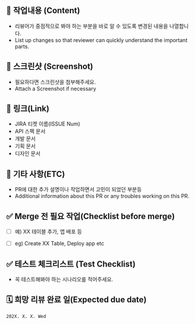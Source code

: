 ## 📃 작업내용 (Content)

* 리뷰어가 중점적으로 봐야 하는 부분을 바로 알 수 있도록 변경된 내용을 나열합니다.
* List up changes so that reviewer can quickly understand the important parts.



## 📸 스크린샷 (Screenshot)

* 필요하다면 스크린샷을 첨부해주세요.
* Attach a Screenshot if necessary



## 🔗 링크(Link)

* JIRA 티켓 이름(ISSUE Num)
* API 스펙 문서
* 개발 문서
* 기획 문서
* 디자인 문서



## 🔖 기타 사항(ETC)

* PR에 대한 추가 설명이나 작업하면서 고민이 되었던 부분등
* Additional information about this PR or any troubles working on this PR.



## ✅ Merge 전 필요 작업(Checklist before merge)

- [ ] 예) XX 테이블 추가, 앱 배포 등
- [ ] eg) Create XX Table, Deploy app etc



## ✅ 테스트 체크리스트 (Test Checklist)

* 꼭 테스트해봐야 하는 시나리오를 적어주세요.



## 🗓 희망 리뷰 완료 일(Expected due date)

`202X. X. X. Wed`